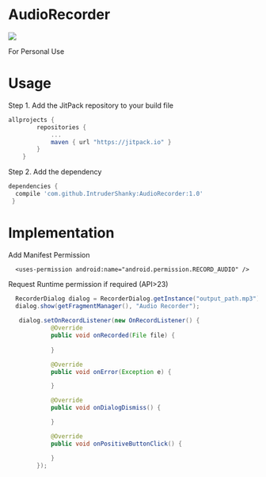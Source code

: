# AudioRecorder
![](https://jitpack.io/v/IntruderShanky/AudioRecorder.svg)

For Personal Use

# Usage
Step 1. Add the JitPack repository to your build file
```groovy
allprojects {
        repositories {
            ...
            maven { url "https://jitpack.io" }
        }
    }
```
Step 2. Add the dependency
```groovy
dependencies {
  compile 'com.github.IntruderShanky:AudioRecorder:1.0'
 }
 ```

# Implementation
Add Manifest Permission
```
  <uses-permission android:name="android.permission.RECORD_AUDIO" />
```
Request Runtime permission if required (API>23)

```java
  RecorderDialog dialog = RecorderDialog.getInstance("output_path.mp3");
  dialog.show(getFragmentManager(), "Audio Recorder");
  
   dialog.setOnRecordListener(new OnRecordListener() {
            @Override
            public void onRecorded(File file) {
                
            }

            @Override
            public void onError(Exception e) {

            }

            @Override
            public void onDialogDismiss() {

            }

            @Override
            public void onPositiveButtonClick() {

            }
        });
```
